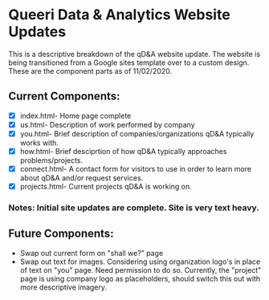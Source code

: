 # Queeri Data & Analytics Website Updates

This is a  descriptive breakdown of the qD&A website update. The website is being transitioned from a Google sites template over to a custom design. These are the component parts as of 11/02/2020.

## Current Components:

- [x] index.html- Home page complete
- [x] us.html- Description of work performed by company
- [x] you.html- Brief description of companies/organizations qD&A typically works with.
- [x] how.html- Brief desciprtion of how qD&A typically approaches problems/projects.
- [x] connect.html- A contact form for visitors to use in order to learn more about qD&A and/or request services. 
- [x] projects.html- Current projects qD&A is working on.

### Notes: Initial site updates are complete. Site is very text heavy. 

## Future Components:
* Swap out current form on "shall we?" page
* Swap out text for images. Considering using organization logo's in place of text on "you" page. Need permission to do so. Currently, the "project" page is using company logo as placeholders, should switch this out with more descriptive imagery.

